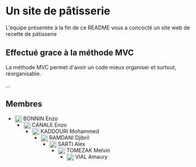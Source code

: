# Un site de pâtisserie

L'équipe présentée à la fin de ce README vous a concocté un site web de recette de pâtisserie

## Effectué grace à la méthode MVC 

La méthode MVC permet d'avoir un code mieux organiser et surtout, réorganisable.

...
 

## Membres

- BONNIN Enzo <img align="left" src="https://avatars2.githubusercontent.com/u/91955208" alt="profile" width="20" height="20"/>
- CANALE Enzo <img align="left" src="https://avatars.githubusercontent.com/u/92590811" alt="profile" width="20" height="20"/>
- KADDOURI Mohammed <img align="left" src="https://avatars.githubusercontent.com/u/98416541" alt="profile" width="20" height="20"/>
- RAMDANI Djibril <img align="left" src="https://avatars.githubusercontent.com/u/92161799" alt="profile" width="20" height="20"/>
- SARTI Alex <img align="left" src="https://avatars.githubusercontent.com/u/98450627" alt="profile" width="20" height="20"/>
- TOMEZAK Melvin <img align="left" src="https://avatars.githubusercontent.com/u/92721333" alt="profile" width="20" height="20"/>
- VIAL Amaury <img align="left" src="https://avatars.githubusercontent.com/u/82141847" alt="profile" width="20" height="20"/>
